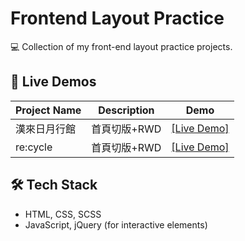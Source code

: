 # Frontend Layout Practice
💻 Collection of my front-end layout practice projects.

## 🚀 Live Demos
| Project Name | Description | Demo |
|-------------|------------|------|
| 漢來日月行館 | 首頁切版+RWD | [[Live Demo]](https://grand-hilai.vercel.app/) |
| re:cycle | 首頁切版+RWD | [[Live Demo]](https://recycle-leathercraft.vercel.app/) |

## 🛠 Tech Stack
- HTML, CSS, SCSS
- JavaScript, jQuery (for interactive elements)

